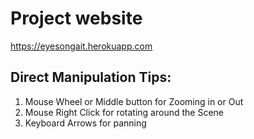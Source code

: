 # Project website

https://eyesongait.herokuapp.com

## Direct Manipulation Tips:
1. Mouse Wheel or Middle button for Zooming in or Out
2. Mouse Right Click for rotating around the Scene
3. Keyboard Arrows for panning
